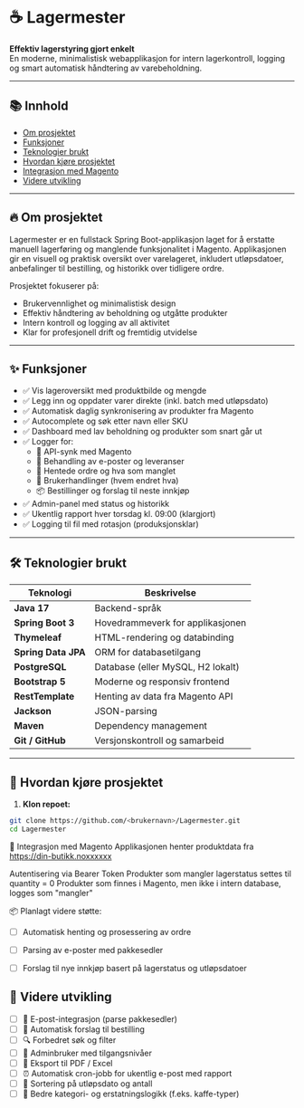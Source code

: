 # ☕ Lagermester

**Effektiv lagerstyring gjort enkelt**  
En moderne, minimalistisk webapplikasjon for intern lagerkontroll, logging og smart automatisk håndtering av varebeholdning.

---

## 📚 Innhold

- [Om prosjektet](#-om-prosjektet)
- [Funksjoner](#-funksjoner)
- [Teknologier brukt](#-teknologier-brukt)
- [Hvordan kjøre prosjektet](#-hvordan-kjøre-prosjektet)
- [Integrasjon med Magento](#-integrasjon-med-magento)
- [Videre utvikling](#-videre-utvikling)

---

## 🔥 Om prosjektet

Lagermester er en fullstack Spring Boot-applikasjon laget for å erstatte manuell lagerføring og manglende funksjonalitet i Magento. Applikasjonen gir en visuell og praktisk oversikt over varelageret, inkludert utløpsdatoer, anbefalinger til bestilling, og historikk over tidligere ordre.

Prosjektet fokuserer på:
- Brukervennlighet og minimalistisk design
- Effektiv håndtering av beholdning og utgåtte produkter
- Intern kontroll og logging av all aktivitet
- Klar for profesjonell drift og fremtidig utvidelse

---

## ✨ Funksjoner

- ✅ Vis lageroversikt med produktbilde og mengde
- ✅ Legg inn og oppdater varer direkte (inkl. batch med utløpsdato)
- ✅ Automatisk daglig synkronisering av produkter fra Magento
- ✅ Autocomplete og søk etter navn eller SKU
- ✅ Dashboard med lav beholdning og produkter som snart går ut
- ✅ Logger for:
  - 🔄 API-synk med Magento
  - 📧 Behandling av e-poster og leveranser
  - 🧾 Hentede ordre og hva som manglet
  - 🧍 Brukerhandlinger (hvem endret hva)
  - 📦 Bestillinger og forslag til neste innkjøp
- ✅ Admin-panel med status og historikk
- ✅ Ukentlig rapport hver torsdag kl. 09:00 (klargjort)
- ✅ Logging til fil med rotasjon (produksjonsklar)

---

## 🛠 Teknologier brukt

| Teknologi       | Beskrivelse                          |
|------------------|--------------------------------------|
| **Java 17**       | Backend-språk                        |
| **Spring Boot 3** | Hovedrammeverk for applikasjonen     |
| **Thymeleaf**     | HTML-rendering og databinding        |
| **Spring Data JPA** | ORM for databasetilgang           |
| **PostgreSQL**    | Database (eller MySQL, H2 lokalt)    |
| **Bootstrap 5**   | Moderne og responsiv frontend        |
| **RestTemplate**  | Henting av data fra Magento API      |
| **Jackson**       | JSON-parsing                         |
| **Maven**         | Dependency management                |
| **Git / GitHub**  | Versjonskontroll og samarbeid        |

---

## 🚀 Hvordan kjøre prosjektet

1. **Klon repoet:**
```bash
git clone https://github.com/<brukernavn>/Lagermester.git
cd Lagermester
```

🔄 Integrasjon med Magento
Applikasjonen henter produktdata fra https://din-butikk.noxxxxxx

Autentisering via Bearer Token
Produkter som mangler lagerstatus settes til quantity = 0
Produkter som finnes i Magento, men ikke i intern database, logges som "mangler"

📦 Planlagt videre støtte:
- [ ] Automatisk henting og prosessering av ordre
- [ ] Parsing av e-poster med pakkesedler
- [ ] Forslag til nye innkjøp basert på lagerstatus og utløpsdatoer


## 🧠 Videre utvikling

- [ ] 📧 E-post-integrasjon (parse pakkesedler)
- [ ] 🤖 Automatisk forslag til bestilling
- [ ] 🔍 Forbedret søk og filter
- [ ] 🔐 Adminbruker med tilgangsnivåer
- [ ] 📄 Eksport til PDF / Excel
- [ ] ⏰ Automatisk cron-jobb for ukentlig e-post med rapport
- [ ] 📆 Sortering på utløpsdato og antall
- [ ] 🧠 Bedre kategori- og erstatningslogikk (f.eks. kaffe-typer)
